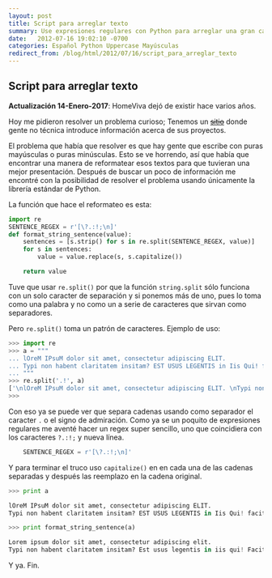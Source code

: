 ```yaml
---
layout: post
title: Script para arreglar texto
summary: Use expresiones regulares con Python para arreglar una gran cantidad de texto introducido por el usuario
date:   2012-07-16 19:02:10 -0700
categories: Español Python Uppercase Mayúsculas
redirect_from: /blog/html/2012/07/16/script_para_arreglar_texto
---
```


## Script para arreglar texto

**Actualización 14-Enero-2017**: HomeViva dejó de existir hace varios años.

Hoy me pidieron resolver un problema curioso; Tenemos un ~~[sitio](http://homeviva.com)~~ donde gente no técnica introduce información acerca de
sus proyectos.

El problema que había que resolver es que hay gente que escribe
con puras mayúsculas o puras minúsculas. Esto se ve horrendo,
así que había que encontrar una manera de reformatear esos
textos para que tuvieran una mejor presentación. Después de
buscar un poco de información me encontré con la posibilidad de
resolver el problema usando únicamente la librería estándar de
Python.

La función que hace el reformateo es esta:

```python
import re
SENTENCE_REGEX = r'[\?.:!;\n]'
def format_string_sentence(value):
    sentences = [s.strip() for s in re.split(SENTENCE_REGEX, value)]
    for s in sentences:
        value = value.replace(s, s.capitalize())

    return value
```

Tuve que usar `re.split()` por que la función `string.split`
sólo funciona con un solo caracter de separación y si ponemos
más de uno, pues lo toma como una palabra y no como un a serie
de caracteres que sirvan como separadores.

Pero `re.split()` toma un patrón de caracteres. Ejemplo de uso:

```python
>>> import re
>>> a = """
... lOreM IPsuM dolor sit amet, consectetur adipiscing ELIT. 
... Typi non habent claritatem insitam? EST USUS LEGENTIS in Iis Qui! facit eorum
... """
>>> re.split('.!', a)
['\nlOreM IPsuM dolor sit amet, consectetur adipiscing ELIT. \nTypi non habent claritatem insitam? EST USUS LEGENTIS in Iis Qu', ' facit eorum\n']
>>>
```

Con eso ya se puede ver que separa cadenas usando como separador
el caracter `.` o el signo de admiración. Como ya se un poquito
de expresiones regulares me aventé hacer un regex super
sencillo, uno que coincidiera con los caracteres `?.:!;` y nueva
línea.

```python
    SENTENCE_REGEX = r'[\?.:!;\n]'
```

Y para terminar el truco uso `capitalize()` en en cada una de
las cadenas separadas y después las reemplazo en la cadena
original.

```python
>>> print a

lOreM IPsuM dolor sit amet, consectetur adipiscing ELIT. 
Typi non habent claritatem insitam? EST USUS LEGENTIS in Iis Qui! facit eorum

>>> print format_string_sentence(a)

Lorem ipsum dolor sit amet, consectetur adipiscing elit. 
Typi non habent claritatem insitam? Est usus legentis in iis qui! Facit eorum
```

Y ya. Fin.
